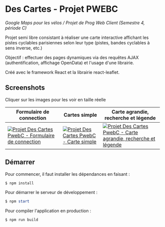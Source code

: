 # Des Cartes - Projet PWEBC

*Google Maps pour les vélos / Projet de Prog Web Client (Semestre 4, période C)*

Projet semi libre consistant à réaliser une carte interactive affichant les pistes cyclables parisiennes selon leur type (pistes, bandes cyclables à sens inverse, etc.)

Objectif : effectuer des pages dynamiques via des requêtes AJAX (authentification, affichage OpenData) et l'usage d'une librairie.

Créé avec le framework React et la librairie react-leaflet.

## Screenshots

Cliquer sur les images pour les voir en taille réelle


<table align="center">
<thead>
<tr><th>Formulaire de connection</th><th>Cartes simple</th><th>Carte agrandie, recherche et légende</th></tr>
</thead>
<tbody>
<tr>
<td><a href="https://media.discordapp.net/attachments/763681336165924887/951814322907148318/unknown.png">
<img src="https://media.discordapp.net/attachments/763681336165924887/951814322907148318/unknown.png?width=300&height=201" alt="Projet Des Cartes PwebC - Formulaire de connection"/>
</a></td>
<td><a href="https://media.discordapp.net/attachments/763681336165924887/951814432399425556/unknown.png">
<img src="https://media.discordapp.net/attachments/763681336165924887/951814432399425556/unknown.png?width=300&height=174" alt="Projet Des Cartes PwebC - Carte simple"/>
</a></td>
<td><a href="https://media.discordapp.net/attachments/763681336165924887/951814949171236864/unknown.png">
<img src="https://media.discordapp.net/attachments/763681336165924887/951814949171236864/unknown.png?width=300&height=174" alt="Projet Des Cartes PwebC - Carte agrandie, recherche et légende"/>
</a></td>
</tr>
</tbody>
</table>

## Démarrer

Pour commencer, il faut installer les dépendances en faisant : 

```powershell
$ npm install
```

Pour démarrer le serveur de développement :

```powershell
$ npm start
```

Pour compiler l'application en production :

```powershell
$ npm run build
```